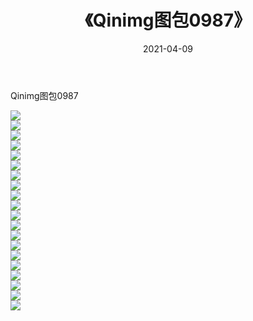 ﻿---
layout: post
title:  《Qinimg图包0987》
date:   2021-04-09
img: http://imgx.orgx.ga/Qinimg图包/Qinimg图包0987/000.jpg
categories: [美女, 清纯, 唯美]
---

Qinimg图包0987

 ![](http://imgx.orgx.ga/Qinimg图包/Qinimg图包0987/001.jpg) <br>![](http://imgx.orgx.ga/Qinimg图包/Qinimg图包0987/002.jpg) <br>![](http://imgx.orgx.ga/Qinimg图包/Qinimg图包0987/003.jpg) <br>![](http://imgx.orgx.ga/Qinimg图包/Qinimg图包0987/004.jpg) <br>![](http://imgx.orgx.ga/Qinimg图包/Qinimg图包0987/005.jpg) <br>![](http://imgx.orgx.ga/Qinimg图包/Qinimg图包0987/006.jpg) <br>![](http://imgx.orgx.ga/Qinimg图包/Qinimg图包0987/007.jpg) <br>![](http://imgx.orgx.ga/Qinimg图包/Qinimg图包0987/008.jpg) <br>![](http://imgx.orgx.ga/Qinimg图包/Qinimg图包0987/009.jpg) <br>![](http://imgx.orgx.ga/Qinimg图包/Qinimg图包0987/010.jpg) <br>![](http://imgx.orgx.ga/Qinimg图包/Qinimg图包0987/011.jpg) <br>![](http://imgx.orgx.ga/Qinimg图包/Qinimg图包0987/012.jpg) <br>![](http://imgx.orgx.ga/Qinimg图包/Qinimg图包0987/013.jpg) <br>![](http://imgx.orgx.ga/Qinimg图包/Qinimg图包0987/014.jpg) <br>![](http://imgx.orgx.ga/Qinimg图包/Qinimg图包0987/015.jpg) <br>![](http://imgx.orgx.ga/Qinimg图包/Qinimg图包0987/016.jpg) <br>![](http://imgx.orgx.ga/Qinimg图包/Qinimg图包0987/017.jpg) <br>![](http://imgx.orgx.ga/Qinimg图包/Qinimg图包0987/018.jpg) <br>![](http://imgx.orgx.ga/Qinimg图包/Qinimg图包0987/019.jpg) <br>![](http://imgx.orgx.ga/Qinimg图包/Qinimg图包0987/020.jpg) <br>